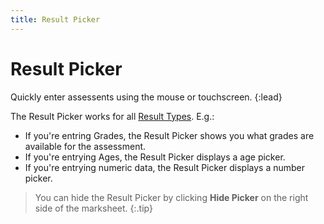 ```yaml
---
title: Result Picker
---
```


# Result Picker

Quickly enter assessents using the mouse or touchscreen.
{:lead}

The Result Picker works for all [Result Types](../result-types). E.g.:

* If you're entring Grades, the Result Picker shows you what grades are available for the assessment. 
* If you're entrying Ages, the Result Picker displays a age picker. 
* If you're entrying numeric data, the Result Picker displays a number picker.

> You can hide the Result Picker by clicking **Hide Picker** on the right side of the marksheet.
{:.tip}